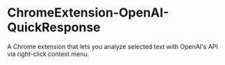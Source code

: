 # ChromeExtension-OpenAI-QuickResponse
A Chrome extension that lets you analyze selected text with OpenAI's API via right-click context menu.
